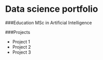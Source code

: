 # Data science portfolio

###Education
MSc in Artificial Intelligence

###Projects
- Project 1
- Project 2
- Project 3
